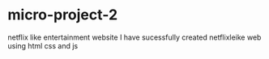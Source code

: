 # micro-project-2
netflix  like entertainment website
I have sucessfully created netflixleike web using html css and js
